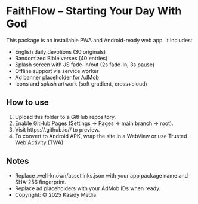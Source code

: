 
# FaithFlow – Starting Your Day With God

This package is an installable PWA and Android-ready web app. It includes:
- English daily devotions (30 originals)
- Randomized Bible verses (40 entries)
- Splash screen with JS fade-in/out (2s fade-in, 3s pause)
- Offline support via service worker
- Ad banner placeholder for AdMob
- Icons and splash artwork (soft gradient, cross+cloud)

## How to use
1. Upload this folder to a GitHub repository.
2. Enable GitHub Pages (Settings → Pages → main branch → root).
3. Visit https://<your-username>.github.io/<repo>/ to preview.
4. To convert to Android APK, wrap the site in a WebView or use Trusted Web Activity (TWA).

## Notes
- Replace .well-known/assetlinks.json with your app package name and SHA-256 fingerprint.
- Replace ad placeholders with your AdMob IDs when ready.
- Copyright: © 2025 Kasidy Media
